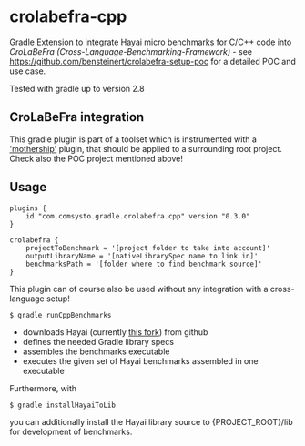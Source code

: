 # crolabefra-cpp
Gradle Extension to integrate Hayai micro benchmarks for C/C++ code into  _CroLaBeFra (Cross-Language-Benchmarking-Framework)_ - see https://github.com/bensteinert/crolabefra-setup-poc for a detailed POC and use case.

Tested with gradle up to version 2.8

## CroLaBeFra integration
This gradle plugin is part of a toolset which is instrumented with a ['mothership'](https://github.com/comsysto/crolabefra-mothership) plugin, that should be applied to a surrounding root project. Check also the POC project mentioned above!

## Usage

    plugins {
        id "com.comsysto.gradle.crolabefra.cpp" version "0.3.0"
    }
       
    crolabefra {
        projectToBenchmark = '[project folder to take into account]'
        outputLibraryName = '[nativeLibrarySpec name to link in]'
        benchmarksPath = '[folder where to find benchmark source]'
    }
    
This plugin can of course also be used without any integration with a cross-language setup!

    $ gradle runCppBenchmarks
    
 - downloads Hayai (currently [this fork](https://github.com/bensteinert/hayai/tree/crolabefra-cpp-0.2)) from github
 - defines the needed Gradle library specs
 - assembles the benchmarks executable
 - executes the given set of Hayai benchmarks assembled in one executable
 
Furthermore, with 
    
    $ gradle installHayaiToLib 

you can additionally install the Hayai library source to {PROJECT_ROOT}/lib for development of benchmarks.
